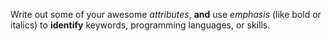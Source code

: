 Write out some of your awesome _attributes_, __and__ use *emphasis* (like bold or italics) to **identify** keywords, programming languages, or skills. 
